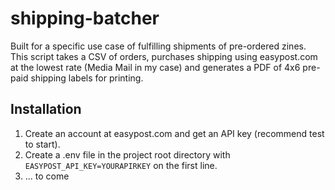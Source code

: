 # shipping-batcher
Built for a specific use case of fulfilling shipments of pre-ordered zines. This script takes a CSV of orders, purchases shipping using easypost.com at the lowest rate (Media Mail in my case) and generates a PDF of 4x6 pre-paid shipping labels for printing.

## Installation
1. Create an account at easypost.com and get an API key (recommend test to start).
2. Create a .env file in the project root directory with `EASYPOST_API_KEY=YOURAPIRKEY` on the first line.
3. ... to come
